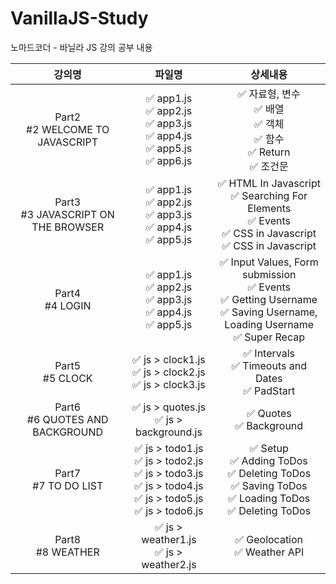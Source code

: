 # VanillaJS-Study
노마드코더 - 바닐라 JS 강의 공부 내용

| 강의명 	| 파일명 	| 상세내용 	|
|:---:	|:---:	|:---:	|
| Part2<br>#2 WELCOME TO JAVASCRIPT 	| ✅ app1.js<br>✅ app2.js<br>✅ app3.js<br>✅ app4.js<br>✅ app5.js<br>✅ app6.js 	| ✅ 자료형, 변수<br>✅ 배열<br>✅ 객체<br>✅ 함수<br>✅ Return<br>✅ 조건문 	|
| Part3<br>#3 JAVASCRIPT ON THE BROWSER 	| ✅ app1.js<br>✅ app2.js<br>✅ app3.js<br>✅ app4.js<br>✅ app5.js 	| ✅ HTML In Javascript<br>✅ Searching For Elements<br>✅ Events<br>✅ CSS in Javascript<br>✅ CSS in Javascript 	|
| Part4<br>#4 LOGIN 	| ✅ app1.js<br>✅ app2.js<br>✅ app3.js<br>✅ app4.js<br>✅ app5.js 	| ✅ Input Values, Form submission<br>✅ Events<br>✅ Getting Username<br>✅ Saving Username, Loading Username<br>✅ Super Recap 	|
| Part5<br>#5 CLOCK 	| ✅ js > clock1.js<br>✅ js > clock2.js<br>✅ js > clock3.js 	| ✅ Intervals<br>✅ Timeouts and Dates<br>✅ PadStart 	|
| Part6<br>#6 QUOTES AND BACKGROUND 	| ✅ js > quotes.js<br>✅ js > background.js 	| ✅ Quotes<br>✅ Background 	|
| Part7<br>#7 TO DO LIST 	| ✅ js > todo1.js<br>✅ js > todo2.js<br>✅ js > todo3.js<br>✅ js > todo4.js<br>✅ js > todo5.js<br>✅ js > todo6.js 	| ✅ Setup<br>✅ Adding ToDos<br>✅ Deleting ToDos<br>✅ Saving ToDos<br>✅ Loading ToDos<br>✅ Deleting ToDos 	|
| Part8<br>#8 WEATHER 	| ✅ js > weather1.js<br>✅ js > weather2.js 	| ✅ Geolocation<br>✅ Weather API 	|
